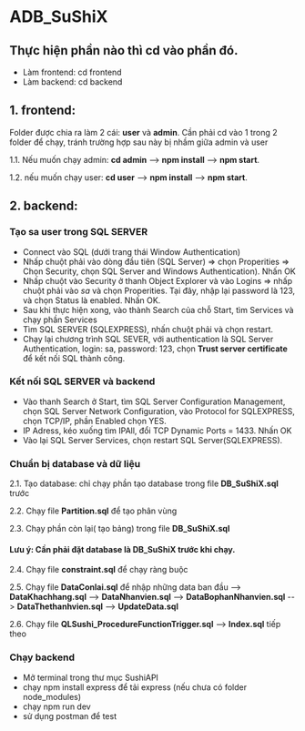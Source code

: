 # ADB_SuShiX
## Thực hiện phần nào thì cd vào phần đó.
  * Làm frontend: cd frontend
  * Làm backend: cd backend

## 1. frontend:

Folder được chia ra làm 2 cái: **user** và **admin**. Cần phải cd vào 1 trong 2 folder để chạy, tránh trường hợp sau này bị nhầm giữa admin và user

  1.1. Nếu muốn chạy admin: **cd admin** --> **npm install** --> **npm start**.
  
  1.2. nếu muốn chạy user: **cd user** --> **npm install** --> **npm start**.
  
## 2. backend:

### **Tạo sa user trong SQL SERVER**
- Connect vào SQL (dưới trang thái Window Authentication)
- Nhấp chuột phải vào dòng đầu tiên (SQL Server) => chọn Properities => Chọn Security, chọn SQL Server and Windows Authentication). Nhấn OK
- Nhấp chuột vào Security ở thanh Object Explorer và vào Logins => nhấp chuột phải vào *sa* và chọn Properities. Tại đây, nhập lại password là 123, và chọn Status là enabled. Nhấn OK.
- Sau khi thực hiện xong, vào thành Search của chỗ Start, tìm Services và chạy phần Services
- Tìm SQL SERVER (SQLEXPRESS), nhấn chuột phải và chọn restart.
- Chạy lại chương trình SQL SEVER, với authentication là SQL Server Authentication, login: sa, password: 123, chọn **Trust server certificate** để kết nối SQL thành công.

### **Kết nối SQL SERVER và backend**
- Vào thanh Search ở Start, tìm SQL Server Configuration Management, chọn SQL Server Network Configuration, vào Protocol for SQLEXPRESS, chọn TCP/IP, phần Enabled chọn YES.
- IP Adress, kéo xuống tìm IPAll, đổi TCP Dynamic Ports = 1433. Nhấn OK
- Vào lại SQL Server Services, chọn restart SQL Server(SQLEXPRESS).

### **Chuẩn bị database và dữ liệu**

  2.1. Tạo database: chỉ chạy phần tạo database trong file **DB_SuShiX.sql** trước

  2.2. Chạy file **Partition.sql** để tạo phân vùng

  2.3. Chạy phần còn lại( tạo bảng) trong file **DB_SuShiX.sql**
  
#### Lưu ý: Cần phải đặt database là DB_SuShiX trước khi chạy.  

  2.4. Chạy file **constraint.sql** để chạy ràng buộc

  2.5. Chạy file **DataConlai.sql** để nhập những data ban đầu --> **DataKhachhang.sql** --> **DataNhanvien.sql** --> **DataBophanNhanvien.sql** --> **DataThethanhvien.sql** --> **UpdateData.sql**

  2.6. Chạy file **QLSushi_ProcedureFunctionTrigger.sql** --> **Index.sql** tiếp theo
 
### **Chạy backend**  
- Mở terminal trong thư mục SushiAPI
- chạy npm install express để tải express (nếu chưa có folder node_modules)
- chạy npm run dev
- sử dụng postman để test



    
 
